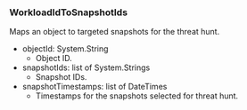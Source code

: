 ### WorkloadIdToSnapshotIds
Maps an object to targeted snapshots for the threat hunt.

- objectId: System.String
  - Object ID.
- snapshotIds: list of System.Strings
  - Snapshot IDs.
- snapshotTimestamps: list of DateTimes
  - Timestamps for the snapshots selected for threat hunt.
